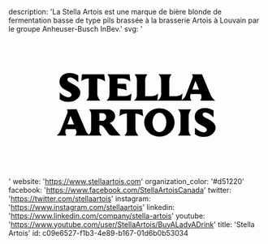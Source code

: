 description: 'La Stella Artois est une marque de bière blonde de fermentation basse de type pils brassée à la brasserie Artois à Louvain par le groupe Anheuser-Busch InBev.'
svg: '<svg xmlns="http://www.w3.org/2000/svg" viewBox="0 0 160 90"><path d="M117.053 63.667v-4.054l.41.348.508.397.533.384.545.359.446.261.446.21.409.187.359.136.334.1.348.074.334.05.36.012.347-.012.322-.062.311-.124.284-.173.248-.224.161-.173.1-.174.074-.187.05-.211.013-.198-.025-.173-.037-.174-.062-.161-.073-.149-.186-.284-.236-.261-.248-.235-.272-.211-.311-.198-.384-.21-1.921-.967-.397-.212-.459-.271-.445-.298-.421-.31-.396-.335-.373-.372-.334-.409-.298-.434-.062-.136v-4.859l.013-.05.224-.384.26-.36.311-.335.335-.309.358-.285.409-.273.434-.247.496-.224.521-.186.533-.149.533-.099.545-.075.559-.012h.645l.632.062.632.087.633.137.619.161.62.198.595.234.582.274.683.346v4.314l-.496-.483-.521-.459-.533-.434-.558-.409-.409-.298-.434-.247-.459-.249-.471-.21-.496-.149-.334-.074-.335-.037-.347.013-.335.049-.224.075-.211.1-.197.123-.187.136-.124.162-.099.187-.062.321.037.347.111.348.186.335.273.285.359.297.409.273.657.334.93.496 1.053.57 1.029.633.472.321.47.335.41.358.371.361.298.346.261.335.198.347.16.323.199.496.124.521.074.532v.532l-.074.534-.137.521-.174.446-.223.434-.261.408-.298.396-.334.373-.359.359-.409.347-.434.323-.459.272-.509.26-.52.211-.533.174-.633.16-.645.112-.656.062-.657.025h-.595l-.582-.038-.596-.074-.582-.111-.583-.147-.57-.187-.545-.224-.521-.261-.496-.284-.038-.025zm0-25.497v-2.826h2.084l-2.084-5.107V25.8h3.942l5.219 12.532.359.768.409.731.495.694.546.633.582.606.657.533h-9.036l-.211-.235.335-.645.161-.397.124-.421.05-.421v-.435l-.05-.434-.124-.409-.298-.731h-3.16v.001zm0-12.37v4.438l-.148-.347-1.945 5.454h2.094v2.826h-3.135l-.224.768-.1.459-.012.471.024.459.087.458.161.446.198.409.31.657H94.37v-1.091l.024-.025.323-.408.21-.372.211-.496.186-.583.1-.583.024-.434v-8.28l-.037-.657-.074-.694-.136-.669-.236-.607-.322-.583-.272-.372V25.8h7.561l-.371.533-.348.558-.26.595-.211.62-.111.632-.062.632-.024.657v9.47h4.289l.582-.062.583-.112.57-.161.558-.198.52-.272.484-.334.446-.385.224.149-.496 3.854.595-.458.495-.447.348-.371.322-.397.285-.434.248-.458.223-.458 4.228-10.846.074-.248.062-.298.05-.322v-.299l-.05-.272-.1-.26-.148-.236-.186-.198-.224-.173h2.526V25.8zm0 24.134v4.859l-.148-.273-.161-.409-.136-.421-.1-.483-.049-.496v-.508l.037-.497.086-.483.137-.471.161-.459.173-.359zm0 9.679v4.054l-.458-.298v-4.164l.372.334.086.074zM94.37 64.819v-2.838l.037.013.409-.038.397-.074.383-.11.36-.174.347-.199.31-.247.298-.285.272-.311.248-.334.223-.335.149-.286.148-.297.186-.471.174-.471.137-.483.124-.608.074-.605.024-.608-.012-.62-.062-.607-.099-.606-.187-.694-.247-.657-.311-.646-.31-.521-.372-.471-.409-.421-.472-.384-.47-.236-.484-.16-.483-.087-.384-.025v-2.826l.632.012.744.075.743.124.719.174.707.235.633.272.594.31.583.348.57.396.521.434.509.459.458.496.385.482.347.509.31.521.273.558.223.558.187.57.148.583.099.596.062.605.013.608-.025.607-.074.606-.111.596-.162.583-.198.595-.247.558-.272.545-.323.521-.347.509-.26.322-.272.311-.435.409-.434.396-.472.372-.483.335-.495.31-.521.272-.533.236-.546.197-.421.137-.545.137-.546.111-.546.074-.569.05-.559.012h-.062v-.004zm11.825-.582h7.896l-.483-.632-.248-.384-.211-.41-.173-.409-.137-.446-.1-.446-.049-.458-.013-.459v-8.602l.013-.496.062-.508.099-.509.138-.496.186-.482.223-.472.261-.446.297-.421.322-.409h-8.354l.434.435.322.384.285.434.235.446.174.483.111.496.074.508.025.569v8.863l-.025.496-.074.471-.111.471-.162.459-.21.435-.247.421-.262.384-.434.496.136.234zM94.37 25.8v.644l-.124-.161-.445-.483h.569zm0 15.407l-.396.372-.471.31-.434.224.495-3.991-.124-.149-.446.347-.471.31-.496.272-.521.236-.645.186-.669.137-.657.037H85.47v-9.47l.012-.682.051-.657.098-.595.162-.521.248-.508.371-.607.434-.644h-8.02l.447.57.347.521.223.409.187.496.148.558.087.62.013.508.012.533-.012 8.578v.285l-.037.446-.111.508-.187.521-.235.495-.322.459-.386.407-.447.335.174.235H94.37v-1.091zm0 5.888v2.826h-.111l-.496.05-.483.11-.408.162-.397.224-.359.26-.323.311-.458.569-.384.607-.31.657-.249.681-.16.695-.124.73-.05.745.013.743.086.73.137.731.198.719.285.67.348.645.297.409.31.397.359.358.348.272.384.224.396.174.397.111.385.062.371.013v2.838h-.496l-.558-.049-.558-.062-.546-.1-.545-.124-.545-.161-.607-.235-.595-.273-.583-.321-.545-.348-.571-.409-.521-.458-.495-.495-.446-.521-.422-.546-.347-.582-.311-.596-.259-.619-.199-.645-.161-.633-.111-.656-.05-.657-.013-.656.05-.657.1-.646.136-.644.198-.62.248-.62.31-.632.372-.595.409-.571.458-.532.496-.495.521-.447.544-.421.584-.372.644-.347.67-.297.706-.249.72-.185.719-.138.756-.087.731-.024h.11v.002zM69.753 64.237v-.446l.409.446h-.409zm0-12.507l.162-.112.596-.346.618-.298.707-.261.719-.197.732-.112.756-.062-.013 10.486v.434l-.062.434-.111.422-.173.396-.212.384-.421.57-.434.546.236.235h8.378l-.434-.558-.445-.657-.273-.446-.211-.471-.198-.484-.149-.495-.111-.509-.037-.545v-9.681l.595.038.595.086.595.148.57.174.656.284.633.312.633.334.606.371-.544-4.399-13.933.012-.025.198v3.769h-.001zm0-9.445v-2.801h2.69l.595-.049.645-.075.657-.149.545-.161.471-.211.446-.248.434-.285.397-.322.286.26-.521 4.041h-6.645zm0-7.511v-3.062h3.756l.36 4.078-.769-.272-.793-.248-.793-.198-.818-.161-.843-.124-.1-.013zm0-6.371V25.8h5.925l.521 4.549-.447-.372-.471-.323-.496-.285-.521-.248-.694-.298-.62-.198-.645-.137-.657-.074-.657-.012h-1.238v.001zm0-2.603v2.603h-1.599v3.309h1.599v3.062l-.755-.062-.844-.025v4.797h1.599v2.801h-8.156l-.198-.223.384-.298.347-.359.297-.409.235-.434.199-.509.148-.508.1-.533.025-.545.024-8.875-.024-.892-.087-.669-.161-.558-.199-.471-.272-.446-.323-.409-.371-.347h8.032zm0 22.162v3.769l-.396.285.396-4.054zm0 15.829l-.124-.148-1.103-1.215-1.079-1.252-2.616-3.396-.272-.347-.285-.335-.323-.285-.36-.26-.384-.224.471-.16.434-.199.434-.236.396-.284.373-.31.347-.372.297-.409.261-.446.21-.483.162-.509.074-.52.024-.546-.062-.521-.124-.521-.199-.496-.248-.483-.384-.521-.459-.446-.521-.384-.558-.297-.594-.237-.632-.148-.633-.062h-3.297v2.441l.223.037.397.125.384.186.322.26.285.298.223.36.162.334.1.359.037.372-.025.372-.074.358-.162.348-.26.396-.334.372-.384.273-.397.174-.408.098h-.087v3.483l.174.161.259.261.286.322.334.434.484.682 1.66 2.404.273.36.31.334.347.286.396.234.421.187.447.111.447.074h4.932v-.444h.002zM58.982 29.395v-3.582h.893l.545 4.388-1.017-.595-.421-.211zM38.951 42.967l.583-.111.632-.148.545-.186.508-.212.508-.247.458-.285.435-.31.408-.359.36-.348.334-.372.31-.409.248-.408.223-.422.186-.458.125-.508.074-.533v-.545l-.062-.521-.136-.521-.186-.496-.173-.335-.21-.347-.248-.334-.31-.347-.359-.359-.409-.347-.459-.334-.483-.335-1.029-.632-1.041-.57-.831-.421v6.409l.062.086.199.272.074.161.062.161.05.174.013.173-.013.198-.05.199-.074.186-.112.174-.149.174-.062.062v3.331h-.001zm0-15.172l.311.062.495.161.471.198.458.248.434.26.422.285.545.409.545.446.509.446.495.483v-4.301l-.682-.359-.583-.272-.607-.236-.607-.198-.62-.161-.619-.124-.645-.099-.323-.025v2.777h.001zm20.031-1.983v3.582l-.05-.025-.483-.235-.508-.199-.508-.173-.458-.124-.483-.099-.484-.062-.483-.025v9.693l.037.458.074.446.111.434.149.434.186.422.298.508.31.495.334.496.36.459h-8.392l-.223-.235.297-.335.273-.347.236-.372.235-.384.125-.335.099-.348.087-.347.037-.359.012-.359.025-10.487-.471.025-.459.05-.458.087-.447.086-.434.136-.447.161-.409.187-.408.198-.409.223-.385.248-.359.272.421-4.251h13.052v.001zm0 21.927v2.441l-.186-.024-.434-.013-1.512-.013v4.798h1.748l.384-.025v3.483l-.162-.148-.372-.248-.409-.174-.434-.111-.446-.038h-.31v3.472l.05.483.099.459.161.458.21.421.273.409.322.396.396.472H41.901l-.198-.235.273-.31.21-.348.173-.359.1-.396.062-.408-.013-.409-.062-.396-.136-.386-.174-.373-.173-.421h-3.012v-2.938h2.046l-2.046-5.008v-4.512h3.682l5.268 12.42.235.558.311.646.36.606.408.595.458.559.496.521.458-.496.286-.348.236-.371.197-.409.162-.421.1-.434.049-.447v-9.569l-.025-.521-.062-.52-.136-.533-.199-.521-.26-.471-.335-.434-.36-.409h8.702zM32.009 37.253v4.165l.483.31.508.285.521.26.557.224.558.198.57.148.583.112.595.074.595.024h.608l.644-.012.657-.075h.062v-3.334l-.186.161-.285.186-.311.112-.322.074-.359.013-.335-.013-.346-.05-.335-.074-.347-.111-.36-.137-.409-.174-.446-.223-.446-.26-.546-.359-.533-.372-.509-.397-.496-.421-.37-.334zm6.942-6.049v6.409l-.148-.187-.261-.223-.272-.211-.311-.198-.371-.211-1.934-.967-.396-.223-.458-.26-.434-.297-.421-.31-.409-.335-.36-.385-.347-.409-.297-.434-.198-.397-.174-.409-.124-.434-.111-.483-.05-.496v-.494l.05-.496.075-.483.136-.484.161-.458.198-.397.224-.384.248-.36.31-.347.335-.31.359-.285.422-.273.421-.235.509-.223.508-.186.533-.148.545-.112.545-.062.545-.025.632.013.322.024v2.777l-.024-.012-.347-.025h-.334l-.338.061-.223.074-.211.086-.198.125-.173.148-.136.161-.1.173-.049.322.025.347.111.359.198.322.26.285.347.297.435.273.631.347.124.065zm0 16.535v4.512l-.148-.347-1.897 5.354h2.045v2.938h-3.099l-.161.508-.099.521-.038.533.025.533.087.532.148.508.323.905h-5.603l-.223-.235.396-.322.384-.348.334-.372.322-.408.273-.434.261-.472.161-.31 4.251-10.87.075-.224.099-.31.062-.372.024-.371-.049-.373-.111-.359-.147-.356-.211-.36h2.516v-.001z"/></svg>'
website: 'https://www.stellaartois.com'
organization_color: '#d51220'
facebook: 'https://www.facebook.com/StellaArtoisCanada'
twitter: 'https://twitter.com/stellaartois'
instagram: 'https://www.instagram.com/stellaartois'
linkedin: 'https://www.linkedin.com/company/stella-artois'
youtube: 'https://www.youtube.com/user/StellaArtois/BuyALadyADrink'
title: 'Stella Artois'
id: c09e6527-f1b3-4e89-b167-01d6b0b53034

